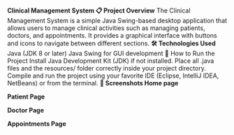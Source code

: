 **Clinical Management System
📋 Project Overview**
The Clinical Management System is a simple Java Swing-based desktop application that allows users to manage clinical activities such as managing patients, doctors, and appointments.
It provides a graphical interface with buttons and icons to navigate between different sections.
**🛠️ Technologies Used**
Java (JDK 8 or later)
Java Swing for GUI development
🏃 How to Run the Project
Install Java Development Kit (JDK) if not installed.
Place all .java files and the resources/ folder correctly inside your project directory.
Compile and run the project using your favorite IDE (Eclipse, IntelliJ IDEA, NetBeans) or from the terminal.
**📸 Screenshots
 Home page**
 




**Patient Page**
 
**Doctor Page**
 
**Appointments Page**
 




